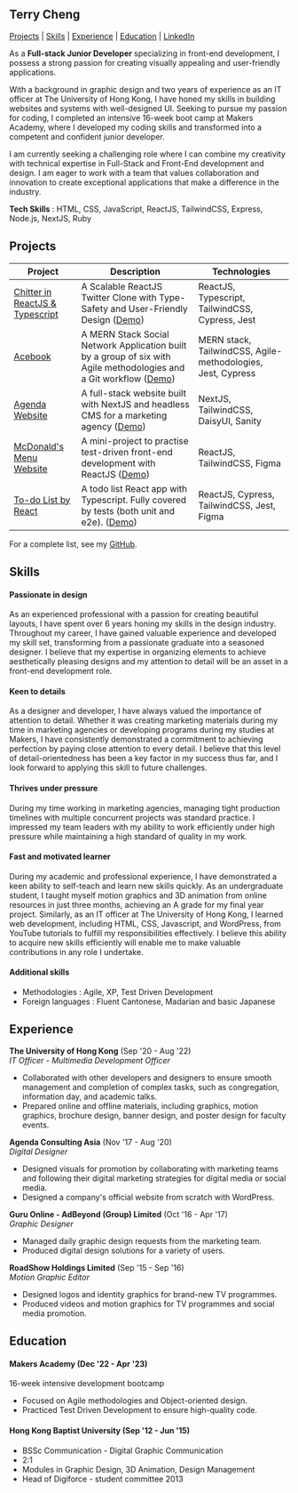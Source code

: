 ## Terry Cheng

[Projects](#projects) | [Skills](#skills) | [Experience](#experience) | [Education](#education) | [LinkedIn](https://www.linkedin.com/in/terryhycheng/)

As a **Full-stack Junior Developer** specializing in front-end development, I possess a strong passion for creating visually appealing and user-friendly applications.

With a background in graphic design and two years of experience as an IT officer at The University of Hong Kong, I have honed my skills in building websites and systems with well-designed UI. Seeking to pursue my passion for coding, I completed an intensive 16-week boot camp at Makers Academy, where I developed my coding skills and transformed into a competent and confident junior developer.

I am currently seeking a challenging role where I can combine my creativity with technical expertise in Full-Stack and Front-End development and design. I am eager to work with a team that values collaboration and innovation to create exceptional applications that make a difference in the industry.

**Tech Skills** : HTML, CSS, JavaScript, ReactJS, TailwindCSS, Express, Node.js, NextJS, Ruby

## Projects

| Project                                                                                   | Description                                                                                                                                                       | Technologies                                                |
| ----------------------------------------------------------------------------------------- | ----------------------------------------------------------------------------------------------------------------------------------------------------------------- | ----------------------------------------------------------- |
| [Chitter in ReactJS & Typescript](https://github.com/terryhycheng/frontend-api-challenge) | A Scalable ReactJS Twitter Clone with Type-Safety and User-Friendly Design ([Demo](https://frontend-api-challenge-ten.vercel.app/))                               | ReactJS, Typescript, TailwindCSS, Cypress, Jest             |
| [Acebook](https://github.com/terryhycheng/acebook)                                        | A MERN Stack Social Network Application built by a group of six with Agile methodologies and a Git workflow ([Demo](https://acebook-frontend-gwmk.onrender.com/)) | MERN stack, TailwindCSS, Agile-methodologies, Jest, Cypress |
| [Agenda Website](https://github.com/terryhycheng/agenda)                                  | A full-stack website built with NextJS and headless CMS for a marketing agency ([Demo](https://agconsulting.vercel.app/))                                         | NextJS, TailwindCSS, DaisyUI, Sanity                        |
| [McDonald's Menu Website](https://github.com/terryhycheng/todo-list-react)                | A mini-project to practise test-driven front-end development with ReactJS ([Demo](https://mcdonalds-menu-web.vercel.app/))                                        | ReactJS, TailwindCSS, Figma                                 |
| [To-do List by React](https://github.com/terryhycheng/todo-list-react)                    | A todo list React app with Typescript. Fully covered by tests (both unit and e2e). ([Demo](https://todo-list-react-sooty-mu.vercel.app/))                         | ReactJS, Cypress, TailwindCSS, Jest, Figma                  |

For a complete list, see my [GitHub](https://github.com/terryhycheng?tab=repositories).

## Skills

#### Passionate in design

As an experienced professional with a passion for creating beautiful layouts, I have spent over 6 years honing my skills in the design industry. Throughout my career, I have gained valuable experience and developed my skill set, transforming from a passionate graduate into a seasoned designer. I believe that my expertise in organizing elements to achieve aesthetically pleasing designs and my attention to detail will be an asset in a front-end development role.

#### Keen to details

As a designer and developer, I have always valued the importance of attention to detail. Whether it was creating marketing materials during my time in marketing agencies or developing programs during my studies at Makers, I have consistently demonstrated a commitment to achieving perfection by paying close attention to every detail. I believe that this level of detail-orientedness has been a key factor in my success thus far, and I look forward to applying this skill to future challenges.

#### Thrives under pressure

During my time working in marketing agencies, managing tight production timelines with multiple concurrent projects was standard practice. I impressed my team leaders with my ability to work efficiently under high pressure while maintaining a high standard of quality in my work.

#### Fast and motivated learner

During my academic and professional experience, I have demonstrated a keen ability to self-teach and learn new skills quickly. As an undergraduate student, I taught myself motion graphics and 3D animation from online resources in just three months, achieving an A grade for my final year project. Similarly, as an IT officer at The University of Hong Kong, I learned web development, including HTML, CSS, Javascript, and WordPress, from YouTube tutorials to fulfill my responsibilities effectively. I believe this ability to acquire new skills efficiently will enable me to make valuable contributions in any role I undertake.

#### Additional skills

- Methodologies : Agile, XP, Test Driven Development
- Foreign languages : Fluent Cantonese, Madarian and basic Japanese

## Experience

**The University of Hong Kong** (Sep '20 - Aug '22)  
_IT Officer - Multimedia Development Officer_

- Collaborated with other developers and designers to ensure smooth management and completion of complex tasks, such as congregation, information day, and academic talks.
- Prepared online and offline materials, including graphics, motion graphics, brochure design, banner design, and poster design for faculty events.

**Agenda Consulting Asia** (Nov '17 - Aug '20)  
_Digital Designer_

- Designed visuals for promotion by collaborating with marketing teams and following their digital marketing strategies for digital media or social media.
- Designed a company's official website from scratch with WordPress.

**Guru Online - AdBeyond (Group) Limited** (Oct '16 - Apr '17)  
_Graphic Designer_

- Managed daily graphic design requests from the marketing team.
- Produced digital design solutions for a variety of users.

**RoadShow Holdings Limited** (Sep '15 - Sep '16)  
_Motion Graphic Editor_

- Designed logos and identity graphics for brand-new TV programmes.
- Produced videos and motion graphics for TV programmes and social media promotion.

## Education

#### Makers Academy (Dec '22 - Apr '23)

16-week intensive development bootcamp

- Focused on Agile methodologies and Object-oriented design.
- Practiced Test Driven Development to ensure high-quality code.

#### Hong Kong Baptist University (Sep '12 - Jun '15)

- BSSc Communication - Digital Graphic Communication
- 2:1
- Modules in Graphic Design, 3D Animation, Design Management
- Head of Digiforce - student committee 2013
